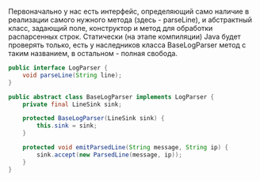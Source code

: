 Первоначально у нас есть интерфейс, определяющий само наличие в реализации самого нужного метода (здесь - parseLine), и абстрактный класс, задающий поле, конструктор и метод для обработки распарсенных строк.
Статически (на этапе компиляции) Java будет проверять только, есть у наследников класса BaseLogParser метод с таким названием, в остальном - полная свобода.

```java
public interface LogParser {
    void parseLine(String line);
}

public abstract class BaseLogParser implements LogParser {
    private final LineSink sink;

    protected BaseLogParser(LineSink sink) {
        this.sink = sink;
    }

    protected void emitParsedLine(String message, String ip) {
        sink.accept(new ParsedLine(message, ip));
    }
}
```
